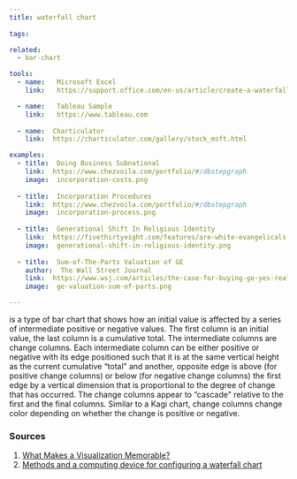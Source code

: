 ```yaml
---
title: waterfall chart
  
tags:

related:
  - bar-chart

tools:
  - name:   Microsoft Excel
    link:   https://support.office.com/en-us/article/create-a-waterfall-chart-8de1ece4-ff21-4d37-acd7-546f5527f185

  - name:   Tableau Sample
    link:   https://www.tableau.com
  
  - name:  Charticulator
    link:  https://charticulator.com/gallery/stock_msft.html

examples:
  - title:  Doing Business Subnational
    link:  https://www.chezvoila.com/portfolio/#/dbstepgraph
    image:  incorporation-costs.png
  
  - title:  Incorporation Procedures
    link:  https://www.chezvoila.com/portfolio/#/dbstepgraph
    image:  incorporation-process.png
  
  - title:  Generational Shift In Religious Identity
    link:  https://fivethirtyeight.com/features/are-white-evangelicals-sacrificing-the-future-in-search-of-the-past
    image:  generational-shift-in-religious-identity.png
  
  - title:  Sum-of-The-Parts Valuation of GE
    author:  The Wall Street Journal
    link:  https://www.wsj.com/articles/the-case-for-buying-ge-yes-really-1542797042
    image:  ge-valuation-sum-of-parts.png

---
```


is a type of bar chart that shows how an initial value is affected by a series of intermediate positive or negative values. The first column is an initial value, the last column is a cumulative total. The intermediate columns are change columns. Each intermediate column can be either positive or negative with its edge positioned such that it is at the same vertical height as the current cumulative “total” and another, opposite edge is above (for positive change columns) or below (for negative change columns) the first edge by a vertical dimension that is proportional to the degree of change that has occurred. The change columns appear to “cascade" relative to the first and the final columns. Similar to a Kagi chart, change columns change color depending on whether the change is positive or negative.

<!--more-->

### Sources
1. [What Makes a Visualization Memorable?](http://cvcl.mit.edu/papers/Borkin_etal_MemorableVisualization_TVCG2013.pdf)
2. [Methods and a computing device for configuring a waterfall chart](https://patents.google.com/patent/US9122668B1/en)
